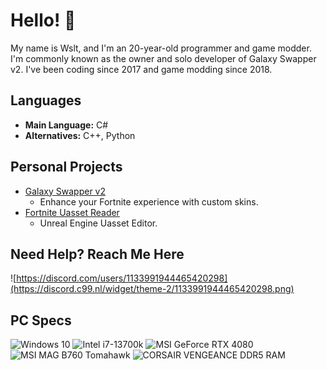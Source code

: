 # Hello! 👋
My name is Wslt, and I'm an 20-year-old programmer and game modder. I'm commonly known as the owner and solo developer of Galaxy Swapper v2. I've been coding since 2017 and game modding since 2018.

## Languages
- **Main Language:** C#
- **Alternatives:** C++, Python

## Personal Projects
- [Galaxy Swapper v2](https://github.com/GalaxySwapperOfficial/Galaxy-Swapper-v2)
    - Enhance your Fortnite experience with custom skins.
- [Fortnite Uasset Reader](https://github.com/CodeWslt/Fortnite-Uasset-Reader)
    - Unreal Engine Uasset Editor.

## Need Help? Reach Me Here
![https://discord.com/users/1133991944465420298](https://discord.c99.nl/widget/theme-2/1133991944465420298.png)

## PC Specs
![Windows 10](https://img.shields.io/badge/Windows-10_Pro-blue?logo=windows10)
![Intel i7-13700k](https://img.shields.io/badge/Intel-i7%2013700k-blue?logo=intel)
![MSI GeForce RTX 4080](https://img.shields.io/badge/MSI-GeForce%20RTX%204080-blue?logo=nvidi)
![MSI MAG B760 Tomahawk](https://img.shields.io/badge/MSI-MAG%20B760%20Tomahawk-blue?logo=msi)
![CORSAIR VENGEANCE DDR5 RAM](https://img.shields.io/badge/CORSAIR-VENGEANCE%20DDR5%20RAM%2032GB%20(2x16GB)%206000MHz-blue?logo=corsair)
